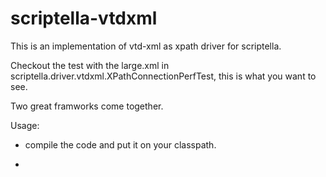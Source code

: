 scriptella-vtdxml
=================

This is an implementation of vtd-xml as xpath driver for scriptella.

Checkout the test with the large.xml in scriptella.driver.vtdxml.XPathConnectionPerfTest, 
this is what you want to see.

Two great framworks come together.

Usage:
* compile the code and put it on your classpath.
* <pre><connection id="xml-input" driver="vtdxml" url="${some_directory}/large.xml"/></pre>

